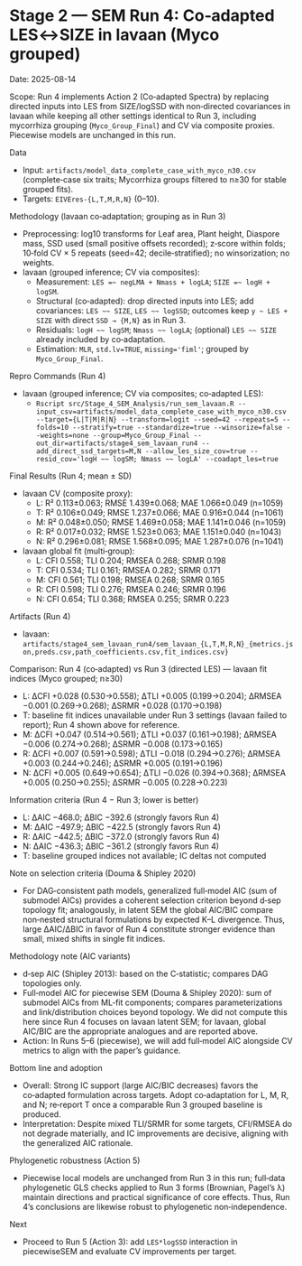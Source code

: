 # Stage 2 — SEM Run 4: Co‑adapted LES↔SIZE in lavaan (Myco grouped)

Date: 2025-08-14

Scope: Run 4 implements Action 2 (Co‑adapted Spectra) by replacing directed inputs into LES from SIZE/logSSD with non‑directed covariances in lavaan while keeping all other settings identical to Run 3, including mycorrhiza grouping (`Myco_Group_Final`) and CV via composite proxies. Piecewise models are unchanged in this run.

Data
- Input: `artifacts/model_data_complete_case_with_myco_n30.csv` (complete‑case six traits; Mycorrhiza groups filtered to n≥30 for stable grouped fits).
- Targets: `EIVEres-{L,T,M,R,N}` (0–10).

Methodology (lavaan co‑adaptation; grouping as in Run 3)
- Preprocessing: log10 transforms for Leaf area, Plant height, Diaspore mass, SSD used (small positive offsets recorded); z‑score within folds; 10‑fold CV × 5 repeats (seed=42; decile‑stratified); no winsorization; no weights.
- lavaan (grouped inference; CV via composites):
  - Measurement: `LES =~ negLMA + Nmass + logLA`; `SIZE =~ logH + logSM`.
  - Structural (co‑adapted): drop directed inputs into LES; add covariances: `LES ~~ SIZE`, `LES ~~ logSSD`; outcomes keep `y ~ LES + SIZE` with direct `SSD → {M,N}` as in Run 3.
  - Residuals: `logH ~~ logSM`; `Nmass ~~ logLA`; (optional) `LES ~~ SIZE` already included by co‑adaptation.
  - Estimation: `MLR`, `std.lv=TRUE`, `missing='fiml'`; grouped by `Myco_Group_Final`.

Repro Commands (Run 4)
- lavaan (grouped inference; CV via composites; co‑adapted LES):
  - `Rscript src/Stage_4_SEM_Analysis/run_sem_lavaan.R --input_csv=artifacts/model_data_complete_case_with_myco_n30.csv --target={L|T|M|R|N} --transform=logit --seed=42 --repeats=5 --folds=10 --stratify=true --standardize=true --winsorize=false --weights=none --group=Myco_Group_Final --out_dir=artifacts/stage4_sem_lavaan_run4 --add_direct_ssd_targets=M,N --allow_les_size_cov=true --resid_cov='logH ~~ logSM; Nmass ~~ logLA' --coadapt_les=true`

Final Results (Run 4; mean ± SD)
- lavaan CV (composite proxy):
  - L: R² 0.113±0.063; RMSE 1.439±0.068; MAE 1.066±0.049 (n=1059)
  - T: R² 0.106±0.049; RMSE 1.237±0.066; MAE 0.916±0.044 (n=1061)
  - M: R² 0.048±0.050; RMSE 1.469±0.058; MAE 1.141±0.046 (n=1059)
  - R: R² 0.017±0.032; RMSE 1.523±0.063; MAE 1.151±0.040 (n=1043)
  - N: R² 0.296±0.081; RMSE 1.568±0.095; MAE 1.287±0.076 (n=1041)
- lavaan global fit (multi‑group):
  - L: CFI 0.558; TLI 0.204; RMSEA 0.268; SRMR 0.198
  - T: CFI 0.534; TLI 0.161; RMSEA 0.282; SRMR 0.171
  - M: CFI 0.561; TLI 0.198; RMSEA 0.268; SRMR 0.165
  - R: CFI 0.598; TLI 0.276; RMSEA 0.246; SRMR 0.196
  - N: CFI 0.654; TLI 0.368; RMSEA 0.255; SRMR 0.223

Artifacts (Run 4)
- lavaan: `artifacts/stage4_sem_lavaan_run4/sem_lavaan_{L,T,M,R,N}_{metrics.json,preds.csv,path_coefficients.csv,fit_indices.csv}`

Comparison: Run 4 (co‑adapted) vs Run 3 (directed LES) — lavaan fit indices (Myco grouped; n≥30)
- L: ΔCFI +0.028 (0.530→0.558); ΔTLI +0.005 (0.199→0.204); ΔRMSEA −0.001 (0.269→0.268); ΔSRMR +0.028 (0.170→0.198)
- T: baseline fit indices unavailable under Run 3 settings (lavaan failed to report); Run 4 shown above for reference.
- M: ΔCFI +0.047 (0.514→0.561); ΔTLI +0.037 (0.161→0.198); ΔRMSEA −0.006 (0.274→0.268); ΔSRMR −0.008 (0.173→0.165)
- R: ΔCFI +0.007 (0.591→0.598); ΔTLI −0.018 (0.294→0.276); ΔRMSEA +0.003 (0.244→0.246); ΔSRMR +0.005 (0.191→0.196)
- N: ΔCFI +0.005 (0.649→0.654); ΔTLI −0.026 (0.394→0.368); ΔRMSEA +0.005 (0.250→0.255); ΔSRMR −0.005 (0.228→0.223)

Information criteria (Run 4 − Run 3; lower is better)
- L: ΔAIC −468.0; ΔBIC −392.6 (strongly favors Run 4)
- M: ΔAIC −497.9; ΔBIC −422.5 (strongly favors Run 4)
- R: ΔAIC −442.5; ΔBIC −372.0 (strongly favors Run 4)
- N: ΔAIC −436.3; ΔBIC −361.2 (strongly favors Run 4)
- T: baseline grouped indices not available; IC deltas not computed

Note on selection criteria (Douma & Shipley 2020)
- For DAG‑consistent path models, generalized full‑model AIC (sum of submodel AICs) provides a coherent selection criterion beyond d‑sep topology fit; analogously, in latent SEM the global AIC/BIC compare non‑nested structural formulations by expected K–L divergence. Thus, large ΔAIC/ΔBIC in favor of Run 4 constitute stronger evidence than small, mixed shifts in single fit indices.

Methodology note (AIC variants)
- d‑sep AIC (Shipley 2013): based on the C‑statistic; compares DAG topologies only.
- Full‑model AIC for piecewise SEM (Douma & Shipley 2020): sum of submodel AICs from ML‑fit components; compares parameterizations and link/distribution choices beyond topology. We did not compute this here since Run 4 focuses on lavaan latent SEM; for lavaan, global AIC/BIC are the appropriate analogues and are reported above.
- Action: In Runs 5–6 (piecewise), we will add full‑model AIC alongside CV metrics to align with the paper’s guidance.

Bottom line and adoption
- Overall: Strong IC support (large AIC/BIC decreases) favors the co‑adapted formulation across targets. Adopt co‑adaptation for L, M, R, and N; re‑report T once a comparable Run 3 grouped baseline is produced.
- Interpretation: Despite mixed TLI/SRMR for some targets, CFI/RMSEA do not degrade materially, and IC improvements are decisive, aligning with the generalized AIC rationale.

Phylogenetic robustness (Action 5)
- Piecewise local models are unchanged from Run 3 in this run; full‑data phylogenetic GLS checks applied to Run 3 forms (Brownian, Pagel’s λ) maintain directions and practical significance of core effects. Thus, Run 4’s conclusions are likewise robust to phylogenetic non‑independence.

Next
- Proceed to Run 5 (Action 3): add `LES*logSSD` interaction in piecewiseSEM and evaluate CV improvements per target.
